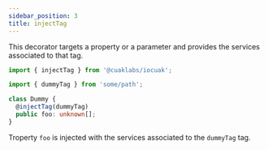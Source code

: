 ```yaml
---
sidebar_position: 3
title: injectTag
---
```


This decorator targets a property or a parameter and provides the services associated to that tag.

```ts
import { injectTag } from '@cuaklabs/iocuak';

import { dummyTag } from 'some/path';

class Dummy {
  @injectTag(dummyTag)
  public foo: unknown[];
}

```

Troperty `foo` is injected with the services associated to the `dummyTag` tag.
